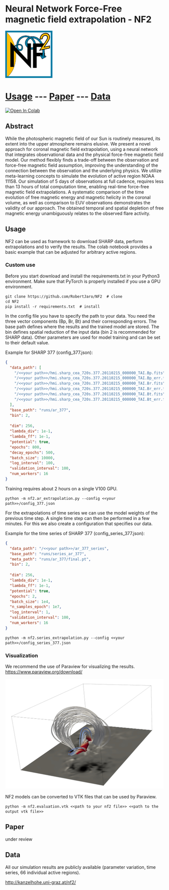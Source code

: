# Neural Network Force-Free magnetic field extrapolation - NF2
<img src="https://github.com/RobertJaro/NF2/blob/main/images/logo.jpg" width="150" height="150">

# [Usage](#usage) --- [Paper](#paper) --- [Data](#data)

[![Open In Colab](https://colab.research.google.com/assets/colab-badge.svg)](https://colab.research.google.com/github/RobertJaro/NF2/blob/main/example/extrapolation.ipynb)


## Abstract

While the photospheric magnetic field of our Sun is routinely measured, its extent into the upper atmosphere remains elusive.
We present a novel approach for coronal magnetic field extrapolation, using a neural network that integrates observational data and the physical force-free magnetic field model. 
Our method flexibly finds a trade-off between the observation and force-free magnetic field assumption, improving the understanding of the connection between the observation and the underlying physics.
We utilize meta-learning concepts to simulate the evolution of active region NOAA 11158. Our simulation of 5 days of observations at full cadence, requires less than 13 hours of total computation time, enabling real-time force-free magnetic field extrapolations. 
A systematic comparison of the time evolution of free magnetic energy and magnetic helicity in the coronal volume, as well as comparison to EUV observations demonstrates the validity of our approach. The obtained temporal and spatial depletion of free magnetic energy unambiguously relates to the observed flare activity.

## Usage

NF2 can be used as framework to download SHARP data, perform extrapolations and to verify the results. 
The colab notebook provides a basic example that can be adjusted for arbitrary active regions.

### Custom use

Before you start download and install the requirements.txt in your Python3 environment.
Make sure that PyTorch is properly installed if you use a GPU environment.

```
git clone https://github.com/RobertJaro/NF2  # clone
cd NF2
pip install -r requirements.txt  # install
```

In the config file you have to specify the path to your data. You need the three vector components (Bp, Br, Bt) and their corresponding errors.
The base path defines where the results and the trained model are stored. The bin defines spatial reduction of the input data (bin 2 is recommended for SHARP data).
Other parameters are used for model training and can be set to their default value.

Example for SHARP 377 (config_377.json):
```json
{
  "data_path": [
    "/<<your path>>/hmi.sharp_cea_720s.377.20110215_000000_TAI.Bp.fits",
    "/<<your path>>/hmi.sharp_cea_720s.377.20110215_000000_TAI.Bp_err.fits",
    "/<<your path>>/hmi.sharp_cea_720s.377.20110215_000000_TAI.Br.fits",
    "/<<your path>>/hmi.sharp_cea_720s.377.20110215_000000_TAI.Br_err.fits",
    "/<<your path>>/hmi.sharp_cea_720s.377.20110215_000000_TAI.Bt.fits",
    "/<<your path>>/hmi.sharp_cea_720s.377.20110215_000000_TAI.Bt_err.fits"
  ],
  "base_path": "runs/ar_377",
  "bin": 2,

  "dim": 256,
  "lambda_div": 1e-1,
  "lambda_ff": 1e-1,
  "potential": true,
  "epochs": 800,
  "decay_epochs": 500,
  "batch_size": 10000,
  "log_interval": 100,
  "validation_interval": 100,
  "num_workers": 16
}
```

Training requires about 2 hours on a single V100 GPU.

```
python -m nf2.ar_extrapolation.py --config <<your path>>/config_377.json
```

For the extrapolations of time series we can use the model weights of the previous time step. A single time step can then be performed in a few minutes.
For this we also create a configuration that specifies our data.

Example for the time series of SHARP 377 (config_series_377.json):
```json
{
  "data_path": "/<<your path>>/ar_377_series",
  "base_path": "runs/series_ar_377",
  "meta_path": "runs/ar_377/final.pt",
  "bin": 2,
  
  "dim": 256,
  "lambda_div": 1e-1,
  "lambda_ff": 1e-1,
  "potential": true,
  "epochs": 2,
  "batch_size": 1e4,
  "n_samples_epoch": 1e7,
  "log_interval": 1,
  "validation_interval": 100,
  "num_workers": 16
}
```



``` 
python -m nf2.series_extrapolation.py --config <<your path>>/config_series_377.json
```

### Visualization

We recommend the use of Paraview for visualizing the results.
https://www.paraview.org/download/ 

![](images/paraview.jpeg)

NF2 models can be converted to VTK files that can be used by Paraview.

``` 
python -m nf2.evaluation.vtk <<path to your nf2 file>> <<path to the output vtk file>>
```

## Paper

under review

## Data
All our simulation results are publicly available (parameter variation, time series, 66 individual active regions).

http://kanzelhohe.uni-graz.at/nf2/


